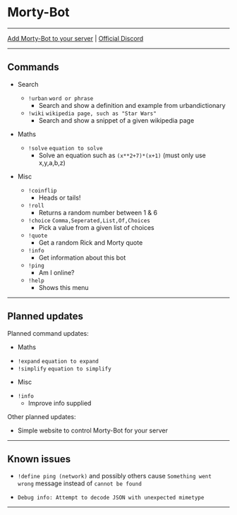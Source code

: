 # Morty-Bot

---

[Add Morty-Bot to your server](https://discordapp.com/oauth2/authorize?client_id=275050313529032706&scope=bot&permissions=0) | [Official Discord](https://www.discord.gg/kDE7HJy)

---

## Commands

* Search
  - `!urban`  `word or phrase`
    + Search and show a definition and example from urbandictionary
  - `!wiki`  `wikipedia page, such as "Star Wars"`
    + Search and show a snippet of a given wikipedia page

* Maths
  - `!solve`  `equation to solve`
    + Solve an equation such as `(x**2+7)*(x+1)` (must only use x,y,a,b,z)

* Misc
  - `!coinflip`
    + Heads or tails!
  - `!roll`
    + Returns a random number between 1 & 6
  - `!choice`  `Comma,Seperated,List,Of,Choices`
    + Pick a value from a given list of choices
  - `!quote`
    + Get a random Rick and Morty quote
  - `!info`
    + Get information about this bot
  - `!ping`
    + Am I online?
  - `!help`
    + Shows this menu

---

## Planned updates

Planned command updates:
 * Maths
  - `!expand` `equation to expand`
  - `!simplify` `equation to simplify`

 * Misc
  - `!info`
    + Improve info supplied

Other planned updates:
  * Simple website to control Morty-Bot for your server  

---

## Known issues

 * `!define ping (network)` and possibly others cause `Something went wrong` message instead of `cannot be found`
  - `Debug info: Attempt to decode JSON with unexpected mimetype`

---

